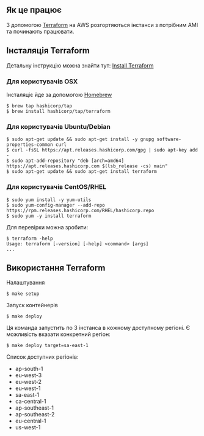 ## Як це працює
З допомогою [Terraform](https://www.terraform.io/) на AWS розгортяються інстанси з потрібним AMI та починають працювати.

## Інсталяція Terraform
Детальну інструкцію можна знайти тут: [Install Terraform](https://learn.hashicorp.com/tutorials/terraform/install-cli)

### Для користувачів OSX
Інсталяціє йде за допомогою [Homebrew](https://brew.sh)

```shell
$ brew tap hashicorp/tap
$ brew install hashicorp/tap/terraform
```

### Для користувачів Ubuntu/Debian

```shell
$ sudo apt-get update && sudo apt-get install -y gnupg software-properties-common curl
$ curl -fsSL https://apt.releases.hashicorp.com/gpg | sudo apt-key add -
$ sudo apt-add-repository "deb [arch=amd64] https://apt.releases.hashicorp.com $(lsb_release -cs) main"
$ sudo apt-get update && sudo apt-get install terraform
```

### Для користувачів СentOS/RHEL

```shell
$ sudo yum install -y yum-utils
$ sudo yum-config-manager --add-repo https://rpm.releases.hashicorp.com/RHEL/hashicorp.repo
$ sudo yum -y install terraform
```


Для перевірки можна зробити:

```shell
$ terraform -help
Usage: terraform [-version] [-help] <command> [args]
...
```

## Використання Terraform

Налаштування

```shell
$ make setup
```

Запуск контейнерів
```shell
$ make deploy
```

Ця команда запустить по 3 інстанса в кожному доступному регіоні.
Є можливість вказати конкретний регіон:
```shell
$ make deploy target=sa-east-1
```

Список доступних регіонів:

* ap-south-1
* eu-west-3
* eu-west-2
* eu-west-1
* sa-east-1
* ca-central-1
* ap-southeast-1
* ap-southeast-2
* eu-central-1
* us-west-1

